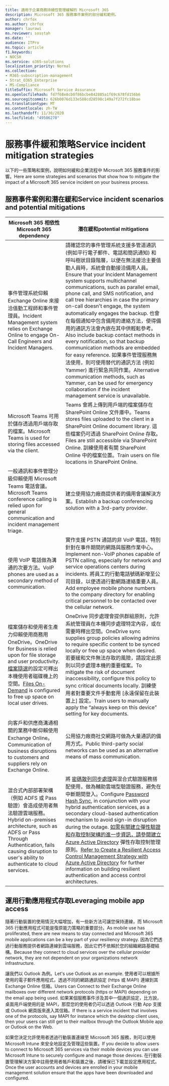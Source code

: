 ```yaml
---
title: 適用于企業商務持續性管理緩解的 Microsoft 365
description: Microsoft 365 服務事件案例的部分緩和範例。
author: chrfox
ms.author: chrfox
manager: laurawi
ms.reviewer: sosstah
ms.date: ''
audience: ITPro
ms.topic: article
f1.keywords:
- NOCSH
ms.service: o365-solutions
localization_priority: Normal
ms.collection:
- M365-subscription-management
- Strat_O365_Enterprise
- MS-Compliance
titleSuffix: Microsoft Service Assurance
ms.openlocfilehash: fd7f68e8cb0f86bcbe842885a1f69c678fd156b6
ms.sourcegitcommit: 626b0076d133e588cd28598c149a7f272fc18bae
ms.translationtype: MT
ms.contentlocale: zh-TW
ms.lasthandoff: 11/30/2020
ms.locfileid: "49506270"
---
```

# <a name="service-incident-mitigation-strategies"></a><span data-ttu-id="779e8-103">服務事件緩和策略</span><span class="sxs-lookup"><span data-stu-id="779e8-103">Service incident mitigation strategies</span></span>

<span data-ttu-id="779e8-104">以下的一些策略和案例，說明如何緩和企業流程中 Microsoft 365 服務事件的影響。</span><span class="sxs-lookup"><span data-stu-id="779e8-104">Here are some strategies and scenarios that show how to mitigate the impact of a Microsoft 365 service incident on your business process.</span></span>

## <a name="service-incident-scenarios-and-potential-mitigations"></a><span data-ttu-id="779e8-105">服務事件案例和潛在緩和</span><span class="sxs-lookup"><span data-stu-id="779e8-105">Service incident scenarios and potential mitigations</span></span>

|<span data-ttu-id="779e8-106">Microsoft 365 相依性</span><span class="sxs-lookup"><span data-stu-id="779e8-106">Microsoft 365 dependency</span></span>|<span data-ttu-id="779e8-107">潛在緩和</span><span class="sxs-lookup"><span data-stu-id="779e8-107">potential mitigations</span></span>|
|---------|---------|
|<span data-ttu-id="779e8-108">事件管理系統仰賴 Exchange Online 來接洽值勤工程師和事件管理員。</span><span class="sxs-lookup"><span data-stu-id="779e8-108">Incident Management system relies on Exchange Online to engage On-Call Engineers and Incident Managers.</span></span>|<span data-ttu-id="779e8-109">請確認您的事件管理系統支援多管道通訊 (例如平行電子郵件、電話和簡訊通知) 和呼叫樹狀目錄階層，以便在無法接洽主要值勤人員時，系統會自動接洽備用人員。</span><span class="sxs-lookup"><span data-stu-id="779e8-109">Ensure that your Incident Management system supports multichannel communications, such as parallel email, phone call, and SMS notification, and call tree hierarchies in case the primary on-call doesn't engage, the system automatically engages the backup.</span></span> <span data-ttu-id="779e8-110">也會在每個通知中包含備用的連絡方法，使得備用的通訊方法會內嵌在其中供輕鬆參考。</span><span class="sxs-lookup"><span data-stu-id="779e8-110">Also include backup contact methods in every notification, so that backup communication methods are embedded for easy reference.</span></span> <span data-ttu-id="779e8-111">如果事件管理服務無法使用，則可使用替代的通訊方法 (例如 Yammer) 進行緊急共同作業。</span><span class="sxs-lookup"><span data-stu-id="779e8-111">Alternative communication methods, such as Yammer, can be used for emergency collaboration if the incident management service is unavailable.</span></span>|
|<span data-ttu-id="779e8-112">Microsoft Teams 可用於儲存透過用戶端存取的檔案。</span><span class="sxs-lookup"><span data-stu-id="779e8-112">Microsoft Teams is used for storing files accessed via the client.</span></span>|<span data-ttu-id="779e8-113">Teams 會將上傳到用戶端的檔案儲存在 SharePoint Online 文件庫中。</span><span class="sxs-lookup"><span data-stu-id="779e8-113">Teams stores files uploaded to the client in a SharePoint Online document library.</span></span> <span data-ttu-id="779e8-114">這些檔案仍可透過 SharePoint Online 存取。</span><span class="sxs-lookup"><span data-stu-id="779e8-114">Files are still accessible via SharePoint Online.</span></span> <span data-ttu-id="779e8-115">訓練使用者有關 SharePoint Online 中的檔案位置。</span><span class="sxs-lookup"><span data-stu-id="779e8-115">Train users on file locations in SharePoint Online.</span></span>|
|<span data-ttu-id="779e8-116">一般通訊和事件管理分級仰賴使用 Microsoft Teams 電話會議。</span><span class="sxs-lookup"><span data-stu-id="779e8-116">Microsoft Teams conference calling is relied upon for general communication and incident management triage.</span></span>|<span data-ttu-id="779e8-117">建立使用協力廠商提供者的備用會議解決方案。</span><span class="sxs-lookup"><span data-stu-id="779e8-117">Establish a backup conferencing solution with a 3rd-party provider.</span></span>|
|<span data-ttu-id="779e8-118">使用 VoIP 電話做為溝通的次要方法。</span><span class="sxs-lookup"><span data-stu-id="779e8-118">VoIP phones are used as a secondary method of communication.</span></span>|<span data-ttu-id="779e8-119">實作支援 PSTN 通話的非 VoIP 電話，特別針對在事件期間的網路與服務作業中心。</span><span class="sxs-lookup"><span data-stu-id="779e8-119">Implement non-VoIP phones capable of PSTN calling, especially for network and service operations centers during incidents.</span></span> <span data-ttu-id="779e8-120">將員工的行動電話號碼新增至公司目錄，以便透過行動網路連絡重要人員。</span><span class="sxs-lookup"><span data-stu-id="779e8-120">Add employee mobile phone numbers to the company directory for enabling critical personnel to be contacted over the cellular network.</span></span>|
|<span data-ttu-id="779e8-121">檔案儲存和使用者生產力仰賴使用商務用 OneDrive。</span><span class="sxs-lookup"><span data-stu-id="779e8-121">OneDrive for Business is relied upon for file storage and user productivity.</span></span> <span data-ttu-id="779e8-122">[檔案隨選](https://techcommunity.microsoft.com/t5/Microsoft-OneDrive-Blog/OneDrive-Files-On-Demand-For-The-Enterprise/ba-p/117234)的設定可釋出本機使用者磁碟機上的空間。</span><span class="sxs-lookup"><span data-stu-id="779e8-122">[Files On-Demand](https://techcommunity.microsoft.com/t5/Microsoft-OneDrive-Blog/OneDrive-Files-On-Demand-For-The-Enterprise/ba-p/117234) is configured to free up space on local user drives.</span></span>|<span data-ttu-id="779e8-123">OneDrive 同步處理會提供群組原則，允許系統管理員在本機同步處理特定內容，或在需要時釋出空間。</span><span class="sxs-lookup"><span data-stu-id="779e8-123">OneDrive sync supplies group policies allowing admins to require specific content to be synced locally or free up space when desired.</span></span> <span data-ttu-id="779e8-124">若要緩和文件無法存取的風險，請設定此原則以同步處理本機的重要檔案。</span><span class="sxs-lookup"><span data-stu-id="779e8-124">To mitigate the risk of document inaccessibility, configure this policy to sync critical documents locally.</span></span> <span data-ttu-id="779e8-125">訓練使用者對重要文件手動套用 [永遠保留在此裝置上] 設定。</span><span class="sxs-lookup"><span data-stu-id="779e8-125">Train users to manually apply the “always keep on this device” setting for key documents.</span></span>|
|<span data-ttu-id="779e8-126">向客戶和供應商溝通相關的業務中斷仰賴使用 Exchange Online。</span><span class="sxs-lookup"><span data-stu-id="779e8-126">Communication of business disruptions to customers and suppliers rely on Exchange Online.</span></span>|<span data-ttu-id="779e8-127">公用協力廠商社交網路可做為大量通訊的備用方式。</span><span class="sxs-lookup"><span data-stu-id="779e8-127">Public third-party social networks can be used as an alternative means of mass communication.</span></span>
|<span data-ttu-id="779e8-128">混合式內部部署架構（例如 ADFS 或 Pass 驗證）會造成使用者無法驗證雲端服務。</span><span class="sxs-lookup"><span data-stu-id="779e8-128">Hybrid on-premises architecture, such as ADFS or Pass Through Authentication, fails causing disruption to user's ability to authenticate to cloud services.</span></span>|<span data-ttu-id="779e8-129">將 [密碼散列同步處理](https://docs.microsoft.com/azure/active-directory/authentication/concept-resilient-controls#deploy-password-hash-sync-even-if-you-are-federated-or-use-pass-through-authentication)與混合式驗證服務搭配使用，做為輔助雲端型驗證服務，避免在中斷期間登入。</span><span class="sxs-lookup"><span data-stu-id="779e8-129">Configure [Password Hash Sync](https://docs.microsoft.com/azure/active-directory/authentication/concept-resilient-controls#deploy-password-hash-sync-even-if-you-are-federated-or-use-pass-through-authentication), in conjunction with your hybrid authentication services, as a secondary cloud-based authentication mechanism to avoid sign-in disruption during the outage.</span></span> <span data-ttu-id="779e8-130">[如需有關建立彈性驗證和存取控制架構的進一步資訊，請參閱建立 Azure Active Directory](https://docs.microsoft.com/azure/active-directory/authentication/concept-resilient-controls) 彈性存取控制管理原則。</span><span class="sxs-lookup"><span data-stu-id="779e8-130">[Refer to Create a Resilient Access Control Management Strategy with Azure Active Directory](https://docs.microsoft.com/azure/active-directory/authentication/concept-resilient-controls) for further information on building resilient authentication and access control architectures.</span></span>|  

## <a name="leveraging-mobile-app-access"></a><span data-ttu-id="779e8-131">運用行動應用程式存取</span><span class="sxs-lookup"><span data-stu-id="779e8-131">Leveraging mobile app access</span></span>

<span data-ttu-id="779e8-132">隨著行動裝置的使用情況大幅增加，有一些新方法可讓您保持連線，而 Microsoft 365 行動應用程式可能是復原能力策略的重要部分。</span><span class="sxs-lookup"><span data-stu-id="779e8-132">As mobile use has proliferated, there are new means to stay connected and Microsoft 365 mobile applications can be a key part of your resiliency strategy.</span></span> <span data-ttu-id="779e8-133">因為它們透過行動服務提供者網路連線到雲端服務，因此它們不依賴於您的組織網路基礎結構。</span><span class="sxs-lookup"><span data-stu-id="779e8-133">Because they connect to cloud services over the cellular provider network, they are not dependent on your organizations network infrastructure.</span></span>

<span data-ttu-id="779e8-134">讓我們以 Outlook 為例。</span><span class="sxs-lookup"><span data-stu-id="779e8-134">Let's use Outlook as an example.</span></span> <span data-ttu-id="779e8-135">使用者可以根據所使用的電子郵件應用程式，透過不同的網路通訊協定 (https 或 MAPI) 連線到其 Exchange Online 信箱。</span><span class="sxs-lookup"><span data-stu-id="779e8-135">Users can Connect to their Exchange Online mailboxes over different network protocols (https or MAPI) depending on the email app being used.</span></span> <span data-ttu-id="779e8-136">如果某個服務事件涉及其中一個通訊協定，比方說，桌面用戶端使用的是 MAPI，那麼您的使用者仍可以透過 Outlook 行動 App 支援或 Outlook 網頁版來進入其信箱。</span><span class="sxs-lookup"><span data-stu-id="779e8-136">If there is a service incident that involves one of the protocols, say MAPI for instance which the desktop client uses, then your users can still get to their mailbox through the Outlook Mobile app or Outlook on the Web.</span></span>
  
<span data-ttu-id="779e8-137">如果您決定允許使用者透過行動裝置連線至 Microsoft 365 服務，則可以使用 Microsoft Intune 來安全地設定及管理這些裝置。</span><span class="sxs-lookup"><span data-stu-id="779e8-137">If you decide to allow users to connect to Microsoft 365 services via their mobile devices you can use Microsoft Intune to securely configure and manage those devices.</span></span> <span data-ttu-id="779e8-138">在行動裝置管理解決方案中註冊使用者帳戶和裝置之後，請確保已下載並設定應用程式。</span><span class="sxs-lookup"><span data-stu-id="779e8-138">Once the user accounts and devices are enrolled in your mobile management solution ensure that the apps have been downloaded and configured.</span></span>

